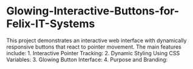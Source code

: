 # Glowing-Interactive-Buttons-for-Felix-IT-Systems
This project demonstrates an interactive web interface with dynamically responsive buttons that react to pointer movement. The main features include: 1. Interactive Pointer Tracking: 2. Dynamic Styling Using CSS Variables: 3. Glowing Button Interface: 4. Purpose and Branding:
